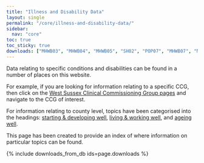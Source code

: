 ```yaml
---
title: "Illness and Disability Data"
layout: single
permalink: "/core/illness-and-disability-data/"
sidebar:
  nav: "core"
toc: true
toc_sticky: true
downloads: ["MHWB03", "MHWB04", "MHWB05", "SH02", "POP07", "MHWB07", "MHWB08", "POP11", "MHWB09", "PAWM02", "MHWB10", "NA28", "EY09", "NA01"]
---
```


Data relating to specific conditions and disabilities can be found in a number of places on this website.

For example, if you are looking for information relating to a specific CCG, then click on the [West Sussex Clinical Commissioning Group pages](/ccgs/) and navigate to the CCG of interest.

For information relating to county level, topics have been categorised into the headings: [starting & developing well](/starting-well/), [living & working well](/living-well/), and [ageing well](/ageing-well/).

This page has been created to provide an index of where information on particular topics can be found.

{% include downloads_from_db ids=page.downloads %}